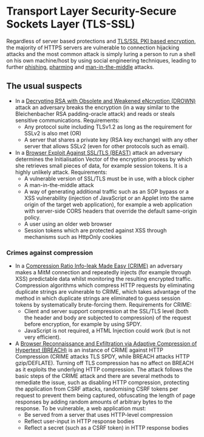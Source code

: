 # Transport Layer Security-Secure Sockets Layer (TLS-SSL)

Regardless of server based protections and [TLS/SSL PKI based encryption](../../E2EE-threat-model/threats/TLSSSL-PKI-vulnerabilities.md), the majority of HTTPS servers are vulnerable to connection hijacking attacks and the most common attack is simply luring a person to run a shell on his own machine/host by using social engineering techniques, leading to further [phishing](../../../trees/social-engineering/Phishing.md), [pharming](../../../trees/social-engineering/Pharming.md) and [man-in-the-middle](../../../trees/social-engineering/Phishing.md) attacks.

## The usual suspects

* In a [Decrypting RSA with Obsolete and Weakened eNcryption (DROWN)](https://drownattack.com/drown-attack-paper.pdf) attack an adversary breaks the encryption (in a way similar to the Bleichenbacher RSA padding-oracle attack) and reads or steals sensitive communications. Requirements:
    * Any protocol suite including TLSv1.2 as long as the requirement for SSLv2 is also met (OR)
    * A server that shares a private key (RSA key exchange) with any other server that allows SSLv2 (even for other protocols such as email).
* In a [Browser Exploit Against SSL/TLS (BEAST)](https://www.acunetix.com/blog/web-security-zone/what-is-beast-attack/) attack an adversary determines the Initialisation Vector of the encryption process by which she retrieves small pieces of data, for example session tokens. It is a highly unlikely attack. Requirements:
    * A vulnerable version of SSL/TLS must be in use, with a block cipher
    * A man-in-the-middle attack 
    * A way of generating additional traffic such as an SOP bypass or a XSS vulnerability (injection of JavaScript or an Applet into the same origin of the target web application), for example a web application with server-side CORS headers that override the default same-origin policy.
    * A user using an older web browser
    * Session tokens which are protected against XSS through mechanisms such as HttpOnly cookies

### Crimes against compression
* In a [Compression Ratio Info-leak Made Easy (CRIME)](https://www.acunetix.com/vulnerabilities/web/crime-ssl-tls-attack/) an adversary makes a MitM connection and repeatedly injects (for example through XSS) predictable data whilst monitoring the resulting encrypted traffic. Compression algorithms which compress HTTP requests by eliminating duplicate strings are vulnerable to CRIME, which takes advantage of the method in which duplicate strings are eliminated to guess session tokens by systematically brute-forcing them. Requirements for CRIME: 
    * Client and server support compression at the SSL/TLS level (both the header and body are subjected to compression) of the request before encryption, for example by using SPDY. 
    * JavaScript is not required, a HTML Injection could work (but is not very efficient).
* A [Browser Reconnaissance and Exfiltration via Adaptive Compression of Hypertext (BREACH)](http://www.breachattack.com/) is an instance of CRIME against HTTP Compression (CRIME attacks TLS SPDY, while BREACH attacks HTTP gzip/DEFLATE). Turning off TLS compression has no affect on BREACH as it exploits the underlying HTTP compression. The attack follows the basic steps of the CRIME attack and there are several methods to remediate the issue, such as disabling HTTP compression, protecting the application from CSRF attacks, randomising CSRF tokens per request to prevent them being captured, obfuscating the length of page responses by adding random amounts of arbitrary bytes to the response. To be vulnerable, a web application must:
    * Be served from a server that uses HTTP-level compression
    * Reflect user-input in HTTP response bodies
    * Reflect a secret (such as a CSRF token) in HTTP response bodies

